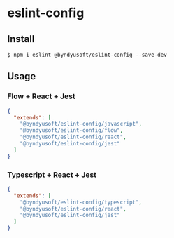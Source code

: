# eslint-config

## Install

```shell script
$ npm i eslint @byndyusoft/eslint-config --save-dev
```


## Usage

### Flow + React + Jest

```json
{
  "extends": [
    "@byndyusoft/eslint-config/javascript",
    "@byndyusoft/eslint-config/flow",
    "@byndyusoft/eslint-config/react",
    "@byndyusoft/eslint-config/jest"
  ]
}
```

### Typescript + React + Jest

```json
{
  "extends": [
    "@byndyusoft/eslint-config/typescript",
    "@byndyusoft/eslint-config/react",
    "@byndyusoft/eslint-config/jest"
  ]
}
```
